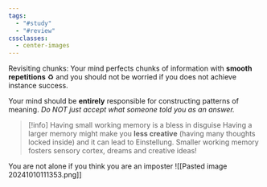 ```yaml
---
tags:
  - "#study"
  - "#review"
cssclasses:
  - center-images
---
```

Revisiting chunks: Your mind perfects chunks of information with **smooth repetitions** ♻️ and you should not be worried if you does not achieve instance success.

Your mind should be **entirely** responsible  for constructing patterns of meaning. *Do NOT just accept what someone told you as an answer.*


> [!info] Having small working memory is a bless in disguise
> Having a larger memory might make you **less creative** (having many thoughts locked inside) and it can lead to Einstellung. Smaller working memory fosters sensory cortex, dreams and creative ideas!


You are not alone if you think you are an imposter ![[Pasted image 20241010111353.png]]



